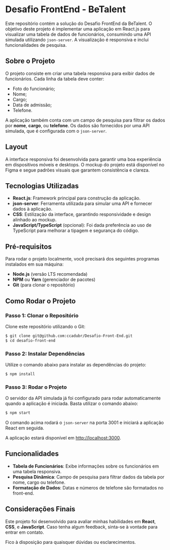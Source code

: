 # Desafio FrontEnd - BeTalent

Este repositório contém a solução do Desafio FrontEnd da BeTalent. O objetivo deste projeto é implementar uma aplicação em React.js para visualizar uma tabela de dados de funcionários, consumindo uma API simulada utilizando `json-server`. A visualização é responsiva e inclui funcionalidades de pesquisa.

## Sobre o Projeto

O projeto consiste em criar uma tabela responsiva para exibir dados de funcionários. Cada linha da tabela deve conter:

- Foto do funcionário;
- Nome;
- Cargo;
- Data de admissão;
- Telefone.

A aplicação também conta com um campo de pesquisa para filtrar os dados por **nome**, **cargo**, ou **telefone**. Os dados são fornecidos por uma API simulada, que é configurada com o `json-server`.

## Layout

A interface responsiva foi desenvolvida para garantir uma boa experiência em dispositivos móveis e desktops. O mockup do projeto está disponível no Figma e segue padrões visuais que garantem consistência e clareza.

## Tecnologias Utilizadas

- **React.js**: Framework principal para construção da aplicação.
- **json-server**: Ferramenta utilizada para simular uma API e fornecer dados à aplicação.
- **CSS**: Estilização da interface, garantindo responsividade e design alinhado ao mockup.
- **JavaScript/TypeScript** (opcional): Foi dada preferência ao uso de TypeScript para melhorar a tipagem e segurança do código.

## Pré-requisitos

Para rodar o projeto localmente, você precisará dos seguintes programas instalados em sua máquina:

- **Node.js** (versão LTS recomendada)
- **NPM** ou **Yarn** (gerenciador de pacotes)
- **Git** (para clonar o repositório)

## Como Rodar o Projeto

### Passo 1: Clonar o Repositório

Clone este repositório utilizando o Git:

```sh
$ git clone git@github.com:ccadubr/Desafio-Front-End.git
$ cd desafio-front-end
```

### Passo 2: Instalar Dependências

Utilize o comando abaixo para instalar as dependências do projeto:

```sh
$ npm install
```

### Passo 3: Rodar o Projeto

O servidor da API simulada já foi configurado para rodar automaticamente quando a aplicação é iniciada. Basta utilizar o comando abaixo:

```sh
$ npm start
```

O comando acima rodará o `json-server` na porta 3001 e iniciará a aplicação React em seguida.

A aplicação estará disponível em [http://localhost:3000](http://localhost:3000).

## Funcionalidades

- **Tabela de Funcionários**: Exibe informações sobre os funcionários em uma tabela responsiva.
- **Pesquisa Dinâmica**: Campo de pesquisa para filtrar dados da tabela por nome, cargo ou telefone.
- **Formatação de Dados**: Datas e números de telefone são formatados no front-end.

## Considerações Finais

Este projeto foi desenvolvido para avaliar minhas habilidades em **React**, **CSS**, e **JavaScript**. Caso tenha algum feedback, sinta-se à vontade para entrar em contato.

Fico à disposição para quaisquer dúvidas ou esclarecimentos.
